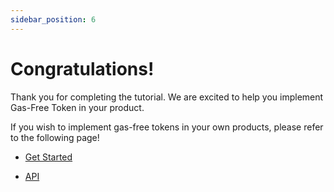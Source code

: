 ```yaml
---
sidebar_position: 6
---
```


# Congratulations!

Thank you for completing the tutorial. We are excited to help you implement Gas-Free Token in your product.

If you wish to implement gas-free tokens in your own products, please refer to the following page!

- [Get Started](../../docs/category/get-started)

- [API](../../docs/category/api)
